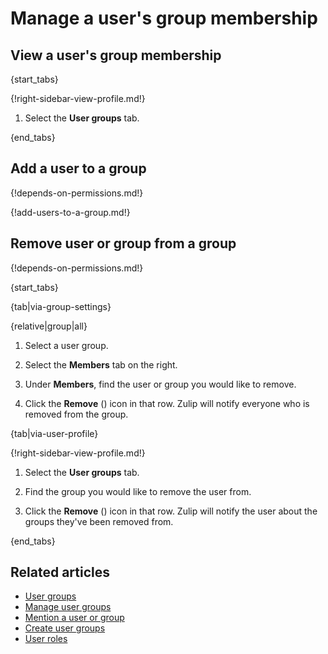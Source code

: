 # Manage a user's group membership

## View a user's group membership

{start_tabs}

{!right-sidebar-view-profile.md!}

1. Select the **User groups** tab.

{end_tabs}

## Add a user to a group

{!depends-on-permissions.md!}

{!add-users-to-a-group.md!}

## Remove user or group from a group

{!depends-on-permissions.md!}

{start_tabs}

{tab|via-group-settings}

{relative|group|all}

1. Select a user group.

1. Select the **Members** tab on the right.

1. Under **Members**, find the user or group you would like to remove.

1. Click the **Remove** (<i class="zulip-icon zulip-icon-close"></i>) icon in that row. Zulip will notify everyone who is
   removed from the group.

{tab|via-user-profile}

{!right-sidebar-view-profile.md!}

1. Select the **User groups** tab.

1. Find the group you would like to remove the user from.

1. Click the **Remove** (<i class="zulip-icon zulip-icon-close"></i>) icon in that row. Zulip will notify the user about the
   groups they've been removed from.

{end_tabs}

## Related articles

* [User groups](/help/user-groups)
* [Manage user groups](/help/user-groups)
* [Mention a user or group](/help/mention-a-user-or-group)
* [Create user groups](/help/create-user-groups)
* [User roles](/help/user-roles)

[configure-invites]: /help/configure-who-can-invite-to-channels
